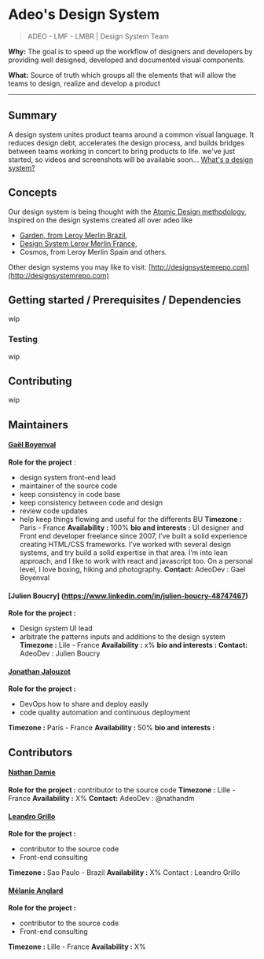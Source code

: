 # Adeo's Design System 
> ADEO - LMF - LMBR | Design System Team

**Why:** The goal is to speed up the workflow of designers and developers by providing well designed, developed and documented visual components.

**What:** Source of truth which groups all the elements that will allow the teams to design, realize and develop a product

---------------------------------

## Summary

A design system unites product teams around a common visual language. It reduces design debt, accelerates the design process, and builds bridges between teams working in concert to bring products to life.
we've just started, so videos and screenshots will be available soon...
[What's a design system?](https://uxdesign.cc/everything-you-need-to-know-about-design-systems-54b109851969)

## Concepts

Our design system is being thought with the [Atomic Design methodology](http://bradfrost.com/blog/post/atomic-web-design/), Inspired on the design systems created all over adeo like 
- [Garden, from Leroy Merlin Brazil](http://styleguide.leroymerlin.com.br),
- [Design System Leroy Merlin France](http://design-system.leroymerlin.fr),
- Cosmos, from Leroy Merlin Spain and others.

Other design systems you may like to visit: [http://designsystemrepo.com](http://designsystemrepo.com)

## Getting started / Prerequisites / Dependencies

wip

### Testing

wip

## Contributing

wip


## Maintainers

#### [Gaël Boyenval](https://www.linkedin.com/in/gaël-boyenval-5b931415/)
**Role for the project** :
- design system front-end lead
- maintainer of the source code
- keep consistency in code base
- keep consistency between code and design
- review code updates
- help keep things flowing and useful for the differents BU
**Timezone :** Paris - France
**Availability :** 100%
**bio and interests :**
UI designer and Front end developer freelance since 2007, I’ve built a solid experience creating HTML/CSS frameworks. I’ve worked with several design systems, and try build a solid expertise in that area.
I’m into lean approach, and I like to work with react and javascript too.
On a personal level, I love boxing, hiking and photography.
**Contact:** 
AdeoDev : Gael Boyenval


#### [Julien Boucry] (https://www.linkedin.com/in/julien-boucry-48747467)
**Role for the project :** 
- Design system UI lead
- arbitrate the patterns inputs and additions to the design system
**Timezone :** Lile - France
**Availability :** x%
**bio and interests :**
**Contact:** AdeoDev : Julien Boucry

#### [Jonathan Jalouzot](https://www.linkedin.com/in/jonathanjalouzot/)
**Role for the project :**
- DevOps how to share and deploy easily
- code quality automation and continuous deployment

**Timezone :** Paris - France
**Availability :** 50%
**bio and interests :**

## Contributors
#### [Nathan Damie](https://www.linkedin.com/in/ndamie/)
**Role for the project :** contributor to the source code 
**Timezone :** Lille - France
**Availability :** X%
**Contact:** AdeoDev : @nathandm

#### [Leandro Grillo](https://www.linkedin.com/in/leandrocgrillo/)
**Role for the project :**
- contributor to the source code
- Front-end consulting

**Timezone :** Sao Paulo - Brazil
**Availability :** X%
Contact : Leandro Grillo

#### [Mélanie Anglard](https://www.linkedin.com/in/melanie-anglard-6540b164/)
**Role for the project :**
- contributor to the source code
- Front-end consulting

**Timezone :** Lille - France
**Availability :** X%





